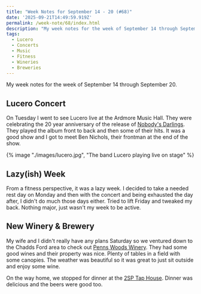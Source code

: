 ```yaml
---
title: "Week Notes for September 14 - 20 (#68)"
date: '2025-09-21T14:49:59.919Z'
permalink: /week-note/68/index.html
description: "My week notes for the week of September 14 through September 20."
tags:
  - Lucero
  - Concerts
  - Music
  - Fitness
  - Wineries
  - Breweries
---
```

My week notes for the week of September 14 through September 20.
<!-- excerpt -->

## Lucero Concert

On Tuesday I went to see Lucero live at the Ardmore Music Hall. They were celebrating the 20 year anniversary of the release of [Nobody's Darlings](https://www.youtube.com/watch?v=c6RoAjmDPBw&list=PL4C072D4A4D7B097E). They played the album front to back and then some of their hits. It was a good show and I got to meet Ben Nichols, their frontman at the end of the show.

{% image "./images/lucero.jpg", "The band Lucero playing live on stage" %}

## Lazy(ish) Week

From a fitness perspective, it was a lazy week. I decided to take a needed rest day on Monday and then with the concert and being exhausted the day after, I didn't do much those days either. Tried to lift Friday and tweaked my back. Nothing major, just wasn't my week to be active.

## New Winery & Brewery

My wife and I didn't really have any plans Saturday so we ventured down to the Chadds Ford area to check out [Penns Woods Winery](http://pennswoodswinery.com/). They had some good wines and their property was nice. Plenty of tables in a field with some canopies. The weather was beautiful so it was great to just sit outside and enjoy some wine.

On the way home, we stopped for dinner at the [2SP Tap House](https://2sptaphouse.com/). Dinner was delicious and the beers were good too.